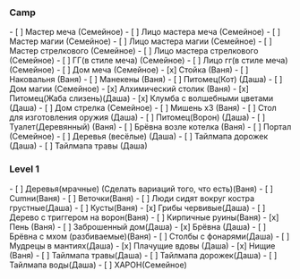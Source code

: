 <h3>Camp</h3>
- [ ] Мастер меча (Семейное)
- [ ] Лицо мастера меча (Семейное)
- [ ] Мастер магии (Семейное)
- [ ] Лицо мастера магии (Семейное)
- [ ] Мастер стрелкового (Семейное)
- [ ] Лицо мастера стрелкового (Семейное)
- [ ] ГГ(в стиле меча) (Семейное)
- [ ] Лицо гг(в стиле меча) (Семейное)
- [ ] Дом меча (Семейное)
- [x] Стойка (Ваня)
- [ ] Наковальня (Ваня)
- [ ] Манекены (Ваня)
- [ ] Питомец(Кот) (Даша)
- [ ] Дом магии (Семейное)
- [x] Алхимический столик (Ваня)
- [x] Питомец(Жаба слизень)(Даша)
- [x] Клумба с волшебными цветами (Даша)
- [ ] Дом стрелка (Семейное)
- [ ] Мишень х3 (Ваня)
- [ ] Стол для изготовления оружия (Даша)
- [ ] Питомец(Ворон) (Даша)
- [ ] Туалет(Деревянный) (Ваня)
- [ ] Брёвна возле котелка (Ваня)
- [ ] Портал (Семейное)
- [ ] Деревья (весёлые) (Даша)
- [ ] Тайлмапа дорожек (Даша)
- [ ] Тайлмапа травы (Даша)
<h3>Level 1</h3>
- [ ] Деревья(мрачные) (Сделать вариаций того, что есть)(Ваня)
- [ ] Cumни(Ваня)
- [ ] Веточки(Ваня)
- [ ] Люди сидят вокруг костра грустные(Даша) 
- [ ] Кусты(Ваня)
- [x] Грибы червивые(Даша)
- [ ] Дерево с триггером на ворон(Ваня)
- [ ] Кирпичные руины(Ваня)
- [x] Пень (Ваня)
- [ ] Заброшенный дом(Даша)
- [x] Брёвна (Даша)
- [ ] Брёвна с мхом (разбиваемые)(Ваня)
- [ ] Столбы с фонарями(Даша)
- [ ] Мудрецы в мантиях(Даша)
- [x] Плачущие вдовы (Даша)
- [x] Нищие (Ваня)
- [ ] Тайлмапа травы(Даша)
- [ ] Тайлмапа дорожек(Даша)
- [ ] Тайлмапа воды(Даша)
- [ ] ХАРОН(Семейное)